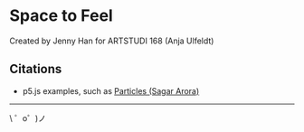 Space to Feel
=================

Created by Jenny Han for ARTSTUDI 168 (Anja Ulfeldt)


Citations
------------

- p5.js examples, such as [Particles (Sagar Arora)](https://p5js.org/examples/simulate-particles.html) 


-------------------

\ ゜o゜)ノ
